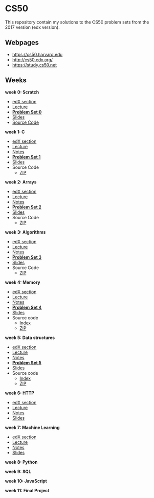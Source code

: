 # CS50
This repository contain my solutions to the CS50 problem sets from the 2017 version (edx version).

## Webpages
- https://cs50.harvard.edu
- http://cs50.edx.org/
- https://study.cs50.net

## Weeks

**week 0: Scratch**
- [edX section](https://courses.edx.org/courses/course-v1:HarvardX+CS50+X/courseware/d0c88865e9434f17808f54870ea230a1/5b52cf0573bb4c9ab8bc979e728b2446/?activate_block_id=block-v1%3AHarvardX%2BCS50%2BX%2Btype%40sequential%2Bblock%405b52cf0573bb4c9ab8bc979e728b2446)
- [Lecture](http://video.cs50.net/2016/fall/lectures/0)
- **[Problem Set 0](http://docs.cs50.net/2017/x/psets/0/pset0.html)**
- [Slides](http://docs.cs50.net/2016/fall/notes/0/week0.html)
- [Source Code](https://scratch.mit.edu/studios/3003963/)

**week 1: C**
- [edX section](https://courses.edx.org/courses/course-v1:HarvardX+CS50+X/courseware/d0c88865e9434f17808f54870ea230a1/da6b01d04a5643e796a4ec904db9363c/?child=first)
- [Lecture](http://video.cs50.net/2016/fall/lectures/1)
- [Notes](http://docs.cs50.net/2016/fall/notes/1/week1.html)
- **[Problem Set 1](http://docs.cs50.net/2017/x/psets/1/pset1.html)**
- [Slides](http://cdn.cs50.net/2016/fall/lectures/1/week1.pdf)
- Source Code
    - [ZIP](http://cdn.cs50.net/2016/fall/lectures/1/src1.zip)

**week 2: Arrays**
- [edX section](https://courses.edx.org/courses/course-v1:HarvardX+CS50+X/courseware/d0c88865e9434f17808f54870ea230a1/e7180a2d0f4445878d0e74f6ddbde944/?child=first)
- [Lecture](http://video.cs50.net/2016/fall/lectures/2)
- [Notes](http://docs.cs50.net/2016/fall/notes/2/week2.html)
- **[Problem Set 2](http://docs.cs50.net/2017/x/psets/2/pset2.html)**
- [Slides](http://cdn.cs50.net/2016/fall/lectures/2/week2.pdf)
- Source Code
    - [ZIP](http://cdn.cs50.net/2016/fall/lectures/2/src2.zip)

**week 3: Algorithms**
- [edX section](https://courses.edx.org/courses/course-v1:HarvardX+CS50+X/courseware/d0c88865e9434f17808f54870ea230a1/423d8aa02ac945acb41fdb3fa5e8af88/?child=first)
- [Lecture](http://video.cs50.net/2016/fall/lectures/3)
- [Notes](http://docs.cs50.net/2016/fall/notes/3/week3.html)
- **[Problem Set 3](http://docs.cs50.net/2017/x/psets/3/pset3.html)**
- [Slides](http://cdn.cs50.net/2016/fall/lectures/3/week3.pdf)
- Source Code
    - [ZIP](http://cdn.cs50.net/2016/fall/lectures/3/src3.zip)

**week 4: Memory**
- [edX section](https://courses.edx.org/courses/course-v1:HarvardX+CS50+X/courseware/d0c88865e9434f17808f54870ea230a1/04d14ed5bcaf4d7fae80b6e0772fd1c7/?child=first)
- [Lecture](http://video.cs50.net/2016/fall/lectures/4)
- [Notes](http://docs.cs50.net/2016/fall/notes/4/week4.html)
- **[Problem Set 4](http://docs.cs50.net/2017/x/psets/4/pset4.html)**
- [Slides](http://cdn.cs50.net/2016/fall/lectures/4/week4.pdf)
- Source code
    - [Index](http://cdn.cs50.net/2016/fall/lectures/4/src4/)
    - [ZIP](http://cdn.cs50.net/2016/fall/lectures/4/src4.zip)


**week 5: Data structures**
- [edX section](https://courses.edx.org/courses/course-v1:HarvardX+CS50+X/courseware/d0c88865e9434f17808f54870ea230a1/9096126aaf144aab9fa4aeb8ad9eb938/?child=first)
- [Lecture](http://video.cs50.net/2016/fall/lectures/5)
- [Notes](http://docs.cs50.net/2016/fall/notes/5/week5.html)
- **[Problem Set 5](http://docs.cs50.net/2017/x/psets/5/pset5.html)**
- [Slides](http://cdn.cs50.net/2016/fall/lectures/5/week5.pdf)
- Source code
    - [Index](http://cdn.cs50.net/2016/fall/lectures/5/src5/)
    - [ZIP](http://cdn.cs50.net/2016/fall/lectures/5/src5.zip)


**week 6: HTTP**
- [edX section](https://courses.edx.org/courses/course-v1:HarvardX+CS50+X/courseware/d0c88865e9434f17808f54870ea230a1/3bc1fc6f3ec949eebc726673d164fff8/?activate_block_id=block-v1%3AHarvardX%2BCS50%2BX%2Btype%40sequential%2Bblock%403bc1fc6f3ec949eebc726673d164fff8)
- [Lecture](http://video.cs50.net/2016/fall/lectures/6)
- [Notes](http://docs.cs50.net/2016/fall/notes/6/week6.html)
- [Slides](http://cdn.cs50.net/2016/fall/lectures/6/week6.pdf)

**week 7: Machine Learning**
- [edX section]()
- [Lecture](http://video.cs50.net/2016/fall/lectures/7)
- [Notes](http://docs.cs50.net/2016/fall/notes/7/week7.html)
- [Slides](http://cdn.cs50.net/2016/fall/lectures/7/week7.pdf)

**week 8: Python**

**week 9: SQL**

**week 10: JavaScript**

**week 11: Final Project**
